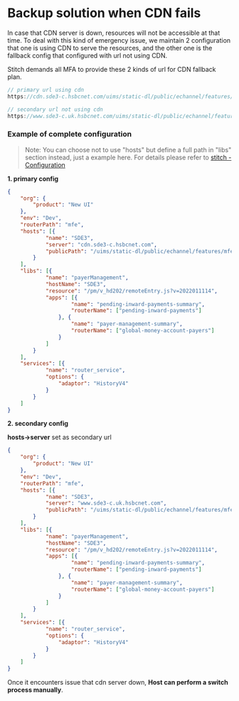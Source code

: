 # Backup solution when CDN fails

In case that CDN server is down, resources will not be accessible at that time.
To deal with this kind of emergency issue, 
we maintain 2 configuration that one is using CDN to serve the resources, 
and the other one is the fallback config that configured with url not using CDN.

Stitch demands all MFA to provide these 2 kinds of url for CDN fallback plan. 


```js
// primary url using cdn
https://cdn.sde3-c.hsbcnet.com/uims/static-dl/public/echannel/features/mfe/pm/v_hd202/remoteEntry.js?v=2022011114

// secondary url not using cdn
https://www.sde3-c.uk.hsbcnet.com/uims/static-dl/public/echannel/features/mfe/pm/v_hd202/remoteEntry.js?v=2022011114
```

### Example of complete configuration 
> Note: You can choose not to use "hosts" but define a full path in "libs" section instead, just a example here.
> For details please refer to [stitch - Configuration](https://alm-github.systems.uk.hsbc/pages/Net-UI/stitch/2.Getting_Started/2.2.Configuration.html)

**1. primary config**
```json
{
	"org": {
		"product": "New UI"
	},
	"env": "Dev",
	"routerPath": "mfe",
	"hosts": [{
			"name": "SDE3",
			"server": "cdn.sde3-c.hsbcnet.com",
			"publicPath": "/uims/static-dl/public/echannel/features/mfe"
		}
	],
	"libs": [{
			"name": "payerManagement",
			"hostName": "SDE3",
			"resource": "/pm/v_hd202/remoteEntry.js?v=2022011114",
			"apps": [{
					"name": "pending-inward-payments-summary",
					"routerName": ["pending-inward-payments"]
				}, {
					"name": "payer-management-summary",
					"routerName": ["global-money-account-payers"]
				}
			]
		}
	],
	"services": [{
			"name": "router_service",
			"options": {
				"adaptor": "HistoryV4"
			}
		}
	]
}

```

**2. secondary config**

**hosts->server** set as secondary url
```json
{
	"org": {
		"product": "New UI"
	},
	"env": "Dev",
	"routerPath": "mfe",
	"hosts": [{
			"name": "SDE3",
			"server": "www.sde3-c.uk.hsbcnet.com",
			"publicPath": "/uims/static-dl/public/echannel/features/mfe"
		}
	],
	"libs": [{
			"name": "payerManagement",
			"hostName": "SDE3",
			"resource": "/pm/v_hd202/remoteEntry.js?v=2022011114",
			"apps": [{
					"name": "pending-inward-payments-summary",
					"routerName": ["pending-inward-payments"]
				}, {
					"name": "payer-management-summary",
					"routerName": ["global-money-account-payers"]
				}
			]
		}
	],
	"services": [{
			"name": "router_service",
			"options": {
				"adaptor": "HistoryV4"
			}
		}
	]
}

```


Once it encounters issue that cdn server down, **Host can perform a switch process manually**.
